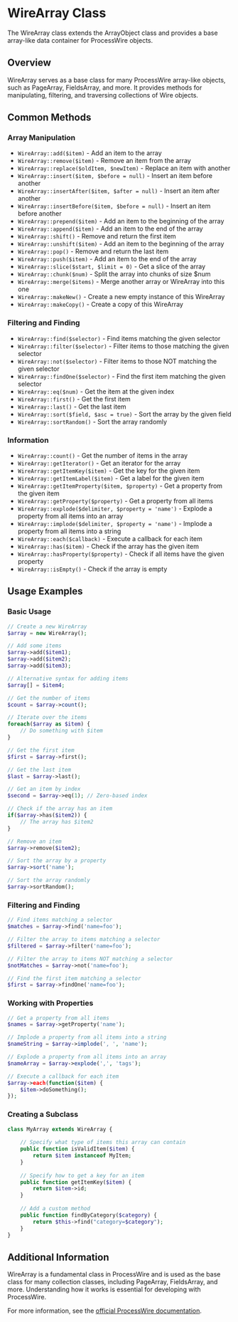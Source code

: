 # WireArray Class

The WireArray class extends the ArrayObject class and provides a base array-like data container for ProcessWire objects.

## Overview

WireArray serves as a base class for many ProcessWire array-like objects, such as PageArray, FieldsArray, and more. It provides methods for manipulating, filtering, and traversing collections of Wire objects.

## Common Methods

### Array Manipulation

- `WireArray::add($item)` - Add an item to the array
- `WireArray::remove($item)` - Remove an item from the array
- `WireArray::replace($oldItem, $newItem)` - Replace an item with another
- `WireArray::insert($item, $before = null)` - Insert an item before another
- `WireArray::insertAfter($item, $after = null)` - Insert an item after another
- `WireArray::insertBefore($item, $before = null)` - Insert an item before another
- `WireArray::prepend($item)` - Add an item to the beginning of the array
- `WireArray::append($item)` - Add an item to the end of the array
- `WireArray::shift()` - Remove and return the first item
- `WireArray::unshift($item)` - Add an item to the beginning of the array
- `WireArray::pop()` - Remove and return the last item
- `WireArray::push($item)` - Add an item to the end of the array
- `WireArray::slice($start, $limit = 0)` - Get a slice of the array
- `WireArray::chunk($num)` - Split the array into chunks of size $num
- `WireArray::merge($items)` - Merge another array or WireArray into this one
- `WireArray::makeNew()` - Create a new empty instance of this WireArray
- `WireArray::makeCopy()` - Create a copy of this WireArray

### Filtering and Finding

- `WireArray::find($selector)` - Find items matching the given selector
- `WireArray::filter($selector)` - Filter items to those matching the given selector
- `WireArray::not($selector)` - Filter items to those NOT matching the given selector
- `WireArray::findOne($selector)` - Find the first item matching the given selector
- `WireArray::eq($num)` - Get the item at the given index
- `WireArray::first()` - Get the first item
- `WireArray::last()` - Get the last item
- `WireArray::sort($field, $asc = true)` - Sort the array by the given field
- `WireArray::sortRandom()` - Sort the array randomly

### Information

- `WireArray::count()` - Get the number of items in the array
- `WireArray::getIterator()` - Get an iterator for the array
- `WireArray::getItemKey($item)` - Get the key for the given item
- `WireArray::getItemLabel($item)` - Get a label for the given item
- `WireArray::getItemProperty($item, $property)` - Get a property from the given item
- `WireArray::getProperty($property)` - Get a property from all items
- `WireArray::explode($delimiter, $property = 'name')` - Explode a property from all items into an array
- `WireArray::implode($delimiter, $property = 'name')` - Implode a property from all items into a string
- `WireArray::each($callback)` - Execute a callback for each item
- `WireArray::has($item)` - Check if the array has the given item
- `WireArray::hasProperty($property)` - Check if all items have the given property
- `WireArray::isEmpty()` - Check if the array is empty

## Usage Examples

### Basic Usage

```php
// Create a new WireArray
$array = new WireArray();

// Add some items
$array->add($item1);
$array->add($item2);
$array->add($item3);

// Alternative syntax for adding items
$array[] = $item4;

// Get the number of items
$count = $array->count();

// Iterate over the items
foreach($array as $item) {
    // Do something with $item
}

// Get the first item
$first = $array->first();

// Get the last item
$last = $array->last();

// Get an item by index
$second = $array->eq(1); // Zero-based index

// Check if the array has an item
if($array->has($item2)) {
    // The array has $item2
}

// Remove an item
$array->remove($item2);

// Sort the array by a property
$array->sort('name');

// Sort the array randomly
$array->sortRandom();
```

### Filtering and Finding

```php
// Find items matching a selector
$matches = $array->find('name=foo');

// Filter the array to items matching a selector
$filtered = $array->filter('name=foo');

// Filter the array to items NOT matching a selector
$notMatches = $array->not('name=foo');

// Find the first item matching a selector
$first = $array->findOne('name=foo');
```

### Working with Properties

```php
// Get a property from all items
$names = $array->getProperty('name');

// Implode a property from all items into a string
$nameString = $array->implode(', ', 'name');

// Explode a property from all items into an array
$nameArray = $array->explode(',', 'tags');

// Execute a callback for each item
$array->each(function($item) {
    $item->doSomething();
});
```

### Creating a Subclass

```php
class MyArray extends WireArray {
    
    // Specify what type of items this array can contain
    public function isValidItem($item) {
        return $item instanceof MyItem;
    }
    
    // Specify how to get a key for an item
    public function getItemKey($item) {
        return $item->id;
    }
    
    // Add a custom method
    public function findByCategory($category) {
        return $this->find("category=$category");
    }
}
```

## Additional Information

WireArray is a fundamental class in ProcessWire and is used as the base class for many collection classes, including PageArray, FieldsArray, and more. Understanding how it works is essential for developing with ProcessWire.

For more information, see the [official ProcessWire documentation](https://processwire.com/api/ref/wire-array/).
